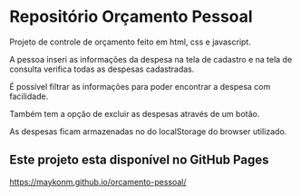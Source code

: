 # Repositório Orçamento Pessoal
Projeto de controle de orçamento feito em html, css e javascript.

A pessoa inseri as informações da despesa na tela de cadastro e na tela de consulta verifica todas as despesas cadastradas.

É possível filtrar as informações para poder encontrar a despesa com facilidade.

Também tem a opção de excluir as despesas através de um botão.

As despesas ficam armazenadas no do localStorage do browser utilizado.

## Este projeto esta disponível no GitHub Pages
https://maykonm.github.io/orcamento-pessoal/
